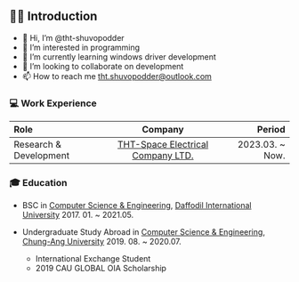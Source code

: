 ## 🙋‍♂️ Introduction

- 👋 Hi, I’m @tht-shuvopodder
- 👀 I’m interested in programming
- 🌱 I’m currently learning windows driver development
- 💞️ I’m looking to collaborate on development
- 📫 How to reach me tht.shuvopodder@outlook.com

### 💻 Work Experience
| Role | Company | Period |
|:---|:---:|---:|
| Research & Development | [THT-Space Electrical Company LTD.](https://day1company.co.kr) | 2023.03. ~ Now. |

### 🎓 Education
- BSC in [Computer Science & Engineering](https://daffodilvarsity.edu.bd/), [Daffodil International University](https://daffodilvarsity.edu.bd/) 2017. 01. ~ 2021.05.

- Undergraduate Study Abroad in [Computer Science & Engineering](https://cse.cau.ac.kr/main.php), [Chung-Ang University](https://www.cau.ac.kr/index.do) 2019. 08. ~ 2020.07.
  - International Exchange Student
  - 2019 CAU GLOBAL OIA Scholarship

<!---
tht-shuvopodder/tht-shuvopodder is a ✨ special ✨ repository because its `README.md` (this file) appears on your GitHub profile.
You can click the Preview link to take a look at your changes.
--->
